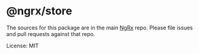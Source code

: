 # @ngrx/store

The sources for this package are in the main
[NgRx](https://github.com/ngrx/platform) repo. Please file issues and pull
requests against that repo.

License: MIT

